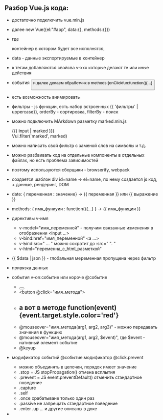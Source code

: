 ## Разбор Vue.js кода:

- достаточно подключить vue.min.js  
- далее new Vue({el:"#app", data:{}, methods:{}}) 
- где <div id="app"> контейнер в котором будет все исполнятся, 
- data - данные экспортируемые в контейнер 
- к тегам добавляются свойсва v-xxx которые делают те или иные действия
- события <button v-on:click="onClickfun"> и далее делаем обработчик в methods:{onClickfun:function(){...}
- есть возможность анимировать
- фильтры - js функции, есть набор встроенных {{ 'фильтры' | uppercase}}, orderBy - сортировка, filterBy - поиск
- можно подключить MArkdown разметку marked.min.js  <div>{{{ input | marked }}}</div>  Vui.filter('marked', marked)
- можно написать свой фильтр с заменой слов на символы и т.д.
- можно разбвивать код на отдельные компоненты в отдельных файлах, но есть проблема зависимостей 
- поэтому используются сборщики - browserify, webpack


- создается шаблон div id=name => el=name, по нему создается js код, + данные, рендеринг, DOM
- date: { переменная : значение} -> {{ переменная }} или {{ выражение }} 
- methods: { имя_функуии : function(){...} } -> {{ имя_функции }}
- директивы v-имя
    - v-model="имя_переменной" - получим связанные изменения в отображении <input ...>
    - v-bind:href="имя_переменной" <a ...>
    - v-Ьiпd:src=" ... " можно сократит до  :src=" ". "
    - v-html="переменна_с_html_разметкой"
- {{ $data | json }} - глобальная меременная пропущена через фильтр
- привязка данных 
- события v-on:событие или короче @событие
    - <button v-on:click="имя_метода">
    - <button @click="имя_метода">
    - <h2 @mouseover="имя_метода"> а вот в методе function(event) {event.target.style.color='red'}
    - @mouseover="имя_метода(arg1, arg2, arg3)" - можно передавать значения в функцию
    - @mouseover="имя_метода(arg1, arg2, $event)", где $event - нативный элемент событие
    - @keyup
 - модификатор событий @событие.модификатор @click.prevent
    - можно объединять в цепочки, порядок имеет значение
    - .stop = JS stopPropagation() отмена всплытия 
    - .prevent = JS event.preventDefault() отменить стандартное поведение
    - .capture
    - .self
    - .once срабатыване только один раз 
    - .passive не запрещать стандартное поведение
    - .enter .up ... и другие описаны в доке
-      
